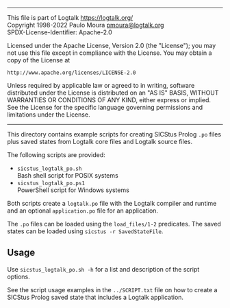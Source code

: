 ________________________________________________________________________

This file is part of Logtalk <https://logtalk.org/>  
Copyright 1998-2022 Paulo Moura <pmoura@logtalk.org>  
SPDX-License-Identifier: Apache-2.0

Licensed under the Apache License, Version 2.0 (the "License");
you may not use this file except in compliance with the License.
You may obtain a copy of the License at

    http://www.apache.org/licenses/LICENSE-2.0

Unless required by applicable law or agreed to in writing, software
distributed under the License is distributed on an "AS IS" BASIS,
WITHOUT WARRANTIES OR CONDITIONS OF ANY KIND, either express or implied.
See the License for the specific language governing permissions and
limitations under the License.
________________________________________________________________________


This directory contains example scripts for creating SICStus Prolog `.po`
files plus saved states from Logtalk core files and Logtalk source files.

The following scripts are provided:

- `sicstus_logtalk_po.sh`  
	Bash shell script for POSIX systems
- `sicstus_logtalk_po.ps1`  
	PowerShell script for Windows systems

Both scripts create a `logtalk.po` file with the Logtalk compiler and
runtime and an optional `application.po` file for an application.

The `.po` files can be loaded using the `load_files/1-2` predicates. The
saved states can be loaded using `sicstus -r SavedStateFile`.

Usage
-----

Use `sicstus_logtalk_po.sh -h` for a list and description of the script
options.

See the script usage examples in the `../SCRIPT.txt` file on how to
create a SICStus Prolog saved state that includes a Logtalk application.

